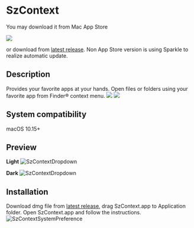 # SzContext
You may download it from Mac App Store 

[<img src="https://developer.apple.com/app-store/marketing/guidelines/images/badge-download-on-the-mac-app-store.svg">](https://apps.apple.com/us/app/szcontext/id1547864620?mt=12)

or download from [latest release](https://github.com/RoadToDream/SzContext/releases/latest). Non App Store version is using Sparkle to realize automatic update.

## Description
Provides your favorite apps at your hands. 
Open files or folders using your favorite app from Finder® context menu. 
[<img src="https://github.com/RoadToDream/SzContext/blob/main/images/basic_video_screenshot.png">](https://github.com/RoadToDream/SzContext/blob/main/images/szcontext_basic.mp4)
[<img src="https://github.com/RoadToDream/SzContext/blob/main/images/fantastic_video_screenshot.png">](https://github.com/RoadToDream/SzContext/blob/main/images/szcontext_fantastic.mp4)


## System compatibility 
macOS 10.15+ 

## Preview
**Light**
![SzContextDropdown](images/SzContextLight.png)

**Dark**
![SzContextDropdown](images/SzContextDark.png)

## Installation
Download dmg file from [latest release](https://github.com/RoadToDream/SzContext/releases/latest), drag SzContext.app to Application folder. Open SzContext.app and follow the instructions.
![SzContextSystemPreference](images/SzContextLightIntro.png)


